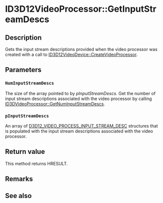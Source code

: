 # ID3D12VideoProcessor::GetInputStreamDescs

## Description

Gets the input stream descriptions provided when the video processor was created with a call to [ID3D12VideoDevice::CreateVideoProcessor](https://learn.microsoft.com/windows/win32/api/d3d12video/nf-d3d12video-id3d12videodevice-createvideoprocessor).

## Parameters

### `NumInputStreamDescs`

The size of the array pointed to by *pInputStreamDescs*. Get the number of input stream descriptions associated with the video processor by calling [ID3DVideoProcessor::GetNumInputStreamDescs](https://learn.microsoft.com/windows/win32/api/d3d12video/nf-d3d12video-id3d12videoprocessor-getnuminputstreamdescs).

### `pInputStreamDescs`

An array of [D3D12_VIDEO_PROCESS_INPUT_STREAM_DESC](https://learn.microsoft.com/windows/win32/api/d3d12video/ns-d3d12video-d3d12_video_process_input_stream_desc) structures that is populated with the input stream descriptions associated with the video processor.

## Return value

This method returns HRESULT.

## Remarks

## See also